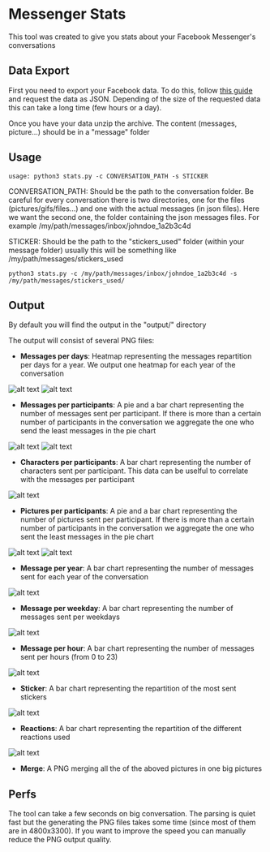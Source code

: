 # Messenger Stats

This tool was created to give you stats about your Facebook Messenger's conversations

## Data Export

First you need to export your Facebook data. To do this, follow [this guide](https://www.facebook.com/help/972879969525875?helpref=uf_permalink) and request the data as JSON. Depending of the size of the requested data this can take a long time (few hours or a day).

Once you have your data unzip the archive. The content (messages, picture...) should be in a "message" folder


## Usage

```
usage: python3 stats.py -c CONVERSATION_PATH -s STICKER
```

CONVERSATION_PATH: Should be the path to the conversation folder. Be careful for every conversation there is two directories, one for the files (pictures/gifs/files...) and one with the actual messages (in json files). Here we want the second one, the folder containing the json messages files. For example /my/path/messages/inbox/johndoe_1a2b3c4d

STICKER: Should be the path to the "stickers_used" folder (within your message folder) usually this will be something like /my/path/messages/stickers_used

```
python3 stats.py -c /my/path/messages/inbox/johndoe_1a2b3c4d -s /my/path/messages/stickers_used/
```

## Output

By default you will find the output in the "output/" directory

The output will consist of several PNG files:

* **Messages per days**: Heatmap representing the messages repartition per days for a year. We output one heatmap for each year of the conversation

![alt text](https://github.com/Nargrimm/messenger_stats/blob/master/output_example/heatmap2019.png)
![alt text](https://github.com/Nargrimm/messenger_stats/blob/master/output_example/heatmap2020.png)

* **Messages per participants**: A pie and a bar chart representing the number of messages sent per participant. If there is more than a certain number of participants in the conversation we aggregate the one who send the least messages in the pie chart

![alt text](https://github.com/Nargrimm/messenger_stats/blob/master/output_example/msg_per_participants_pie.png)
![alt text](https://github.com/Nargrimm/messenger_stats/blob/master/output_example/msg_per_participants_bar.png)


* **Characters per participants**: A bar chart representing the number of characters sent per participant. This data can be uselful to correlate with the messages per participant

![alt text](https://github.com/Nargrimm/messenger_stats/blob/master/output_example/char_per_participants.png)


* **Pictures per participants**: A pie and a bar chart representing the number of pictures sent per participant.  If there is more than a certain number of participants in the conversation we aggregate the one who sent the least messages in the pie chart

![alt text](https://github.com/Nargrimm/messenger_stats/blob/master/output_example/pics_per_participants_pie.png)
![alt text](https://github.com/Nargrimm/messenger_stats/blob/master/output_example/pics_per_participants_bar.png)


* **Message per year**: A bar chart representing the number of messages sent for each year of the conversation

![alt text](https://github.com/Nargrimm/messenger_stats/blob/master/output_example/year.png)


* **Message per weekday**:  A bar chart representing the number of messages sent per weekdays

![alt text](https://github.com/Nargrimm/messenger_stats/blob/master/output_example/weekday.png)


* **Message per hour**: A bar chart representing the number of messages sent per hours (from 0 to 23)

![alt text](https://github.com/Nargrimm/messenger_stats/blob/master/output_example/hour.png)


* **Sticker**: A bar chart representing the repartition of the most sent stickers

![alt text](https://github.com/Nargrimm/messenger_stats/blob/master/output_example/sticker.png)


* **Reactions**: A bar chart representing the repartition of the different reactions used

![alt text](https://github.com/Nargrimm/messenger_stats/blob/master/output_example/reactions.png)



* **Merge**: A PNG merging all the of the aboved pictures in one big pictures

## Perfs

The tool can take a few seconds on big conversation. The parsing is quiet fast but the generating the PNG files takes some time (since most of them are in 4800x3300). If you want to improve the speed you can manually reduce the PNG output quality.